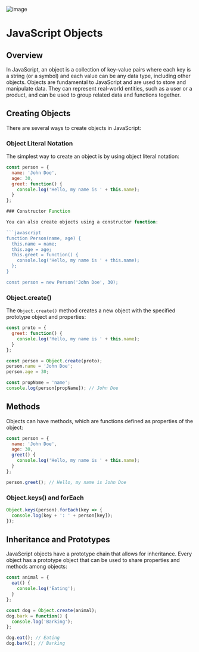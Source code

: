 ![image](https://github.com/user-attachments/assets/a127b8dc-7d73-405d-8bc8-d038c6af38eb)

# JavaScript Objects

## Overview

In JavaScript, an object is a collection of key-value pairs where each key is a string (or a symbol) and each value can be any data type, including other objects. Objects are fundamental to JavaScript and are used to store and manipulate data. They can represent real-world entities, such as a user or a product, and can be used to group related data and functions together.

## Creating Objects

There are several ways to create objects in JavaScript:

### Object Literal Notation

The simplest way to create an object is by using object literal notation:

```javascript
const person = {
  name: 'John Doe',
  age: 30,
  greet: function() {
    console.log('Hello, my name is ' + this.name);
  }
};

### Constructor Function

You can also create objects using a constructor function:

```javascript
function Person(name, age) {
  this.name = name;
  this.age = age;
  this.greet = function() {
    console.log('Hello, my name is ' + this.name);
  };
}

const person = new Person('John Doe', 30);
```

### Object.create()

The `Object.create()` method creates a new object with the specified prototype object and properties:

```javascript
const proto = {
  greet: function() {
    console.log('Hello, my name is ' + this.name);
  }
};

const person = Object.create(proto);
person.name = 'John Doe';
person.age = 30;
```
```javascript
const propName = 'name';
console.log(person[propName]); // John Doe
```

## Methods

Objects can have methods, which are functions defined as properties of the object:

```javascript
const person = {
  name: 'John Doe',
  age: 30,
  greet() {
    console.log('Hello, my name is ' + this.name);
  }
};

person.greet(); // Hello, my name is John Doe
```
### Object.keys() and forEach

```javascript
Object.keys(person).forEach(key => {
  console.log(key + ': ' + person[key]);
});
```

## Inheritance and Prototypes

JavaScript objects have a prototype chain that allows for inheritance. Every object has a prototype object that can be used to share properties and methods among objects:

```javascript
const animal = {
  eat() {
    console.log('Eating');
  }
};

const dog = Object.create(animal);
dog.bark = function() {
  console.log('Barking');
};

dog.eat(); // Eating
dog.bark(); // Barking
```

